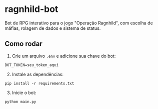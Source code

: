 
# ragnhild-bot

Bot de RPG interativo para o jogo "Operação Ragnhild", com escolha de máfias, rolagem de dados e sistema de status.

## Como rodar

1. Crie um arquivo `.env` e adicione sua chave do bot:
```
BOT_TOKEN=seu_token_aqui
```

2. Instale as dependências:
```
pip install -r requirements.txt
```

3. Inicie o bot:
```
python main.py
```
